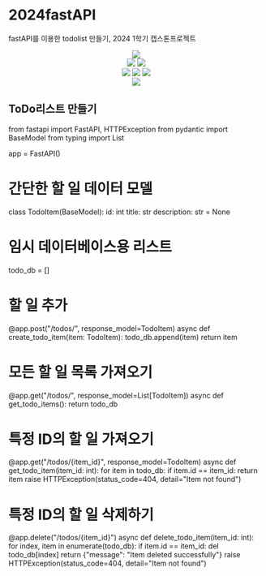 # 2024fastAPI
fastAPI를 이용한 todolist 만들기, 2024 1학기 캡스톤프로젝트


<div align=center> 
  <img src="https://img.shields.io/badge/python-3776AB?style=for-the-badge&logo=python&logoColor=white"> 
  <br>
    <img src=https://img.shields.io/badge/FastAPI-005571?style=for-the-badge&logo=fastapi>
  <img src=https://img.shields.io/badge/fastify-%23000000.svg?style=for-the-badge&logo=fastify&logoColor=white>

  <br>
  
  <img src="https://img.shields.io/badge/html5-E34F26?style=for-the-badge&logo=html5&logoColor=white"> 
  <img src="https://img.shields.io/badge/css-1572B6?style=for-the-badge&logo=css3&logoColor=white"> 
  <img src="https://img.shields.io/badge/javascript-F7DF1E?style=for-the-badge&logo=javascript&logoColor=black"> 


  <br>


<img src="https://img.shields.io/badge/github-181717?style=for-the-badge&logo=github&logoColor=white">
</div>


## ToDo리스트 만들기


from fastapi import FastAPI, HTTPException
from pydantic import BaseModel
from typing import List

app = FastAPI()

# 간단한 할 일 데이터 모델
class TodoItem(BaseModel):
    id: int
    title: str
    description: str = None

# 임시 데이터베이스용 리스트
todo_db = []

# 할 일 추가
@app.post("/todos/", response_model=TodoItem)
async def create_todo_item(item: TodoItem):
    todo_db.append(item)
    return item

# 모든 할 일 목록 가져오기
@app.get("/todos/", response_model=List[TodoItem])
async def get_todo_items():
    return todo_db

# 특정 ID의 할 일 가져오기
@app.get("/todos/{item_id}", response_model=TodoItem)
async def get_todo_item(item_id: int):
    for item in todo_db:
        if item.id == item_id:
            return item
    raise HTTPException(status_code=404, detail="Item not found")

# 특정 ID의 할 일 삭제하기
@app.delete("/todos/{item_id}")
async def delete_todo_item(item_id: int):
    for index, item in enumerate(todo_db):
        if item.id == item_id:
            del todo_db[index]
            return {"message": "Item deleted successfully"}
    raise HTTPException(status_code=404, detail="Item not found")
